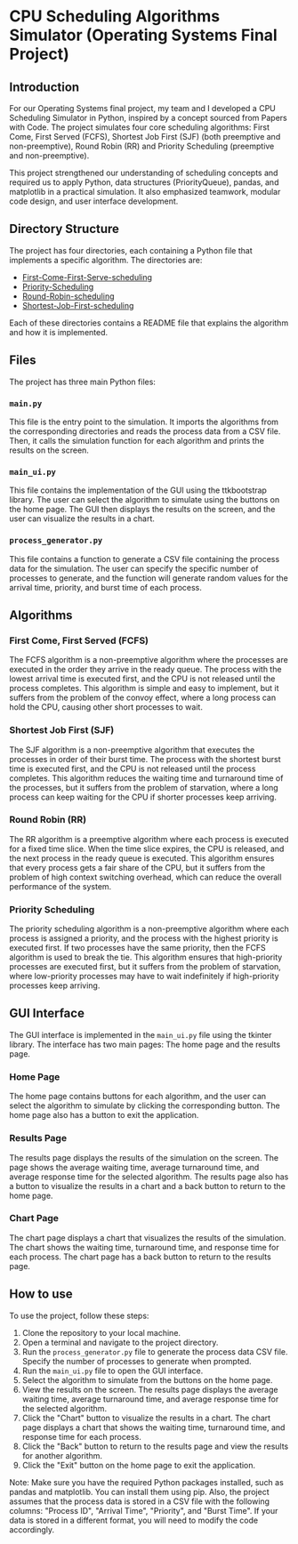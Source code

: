 # CPU Scheduling Algorithms Simulator (Operating Systems Final Project)
## Introduction

For our Operating Systems final project, my team and I developed a CPU Scheduling Simulator in Python, inspired by a concept sourced from Papers with Code. The project simulates four core scheduling algorithms:
First Come, First Served (FCFS),
Shortest Job First (SJF) (both preemptive and non-preemptive),
Round Robin (RR) and
Priority Scheduling (preemptive and non-preemptive).

This project strengthened our understanding of scheduling concepts and required us to apply Python, data structures (PriorityQueue), pandas, and matplotlib in a practical simulation. It also emphasized teamwork, modular code design, and user interface development.
## Directory Structure

The project has four directories, each containing a Python file that implements a specific algorithm. The directories
are:

- [First-Come-First-Serve-scheduling](https://github.com/MojTabaa4/os-scheduling-algorithms/tree/main/First-Come-First-Serve-scheduling)
- [Priority-Scheduling](https://github.com/MojTabaa4/os-scheduling-algorithms/tree/main/Priority-Scheduling)
- [Round-Robin-scheduling](https://github.com/MojTabaa4/os-scheduling-algorithms/tree/main/Round-Robin-scheduling)
- [Shortest-Job-First-scheduling](https://github.com/MojTabaa4/os-scheduling-algorithms/tree/main/Shortest-Job-First-scheduling)

Each of these directories contains a README file that explains the algorithm and how it is implemented.

## Files

The project has three main Python files:

### `main.py`

This file is the entry point to the simulation. It imports the algorithms from the corresponding directories and reads
the process data from a CSV file. Then, it calls the simulation function for each algorithm and prints the results on
the screen.

### `main_ui.py`

This file contains the implementation of the GUI using the ttkbootstrap library. The user can select the algorithm
to simulate using the buttons on the home page. The GUI then displays the results on the screen, and the user can
visualize the results in a chart.

### `process_generator.py`

This file contains a function to generate a CSV file containing the process data for the simulation. The user can specify
the specific number of processes to generate, and the function will generate random values for the arrival time, priority, and
burst time of each process.

## Algorithms

### First Come, First Served (FCFS)

The FCFS algorithm is a non-preemptive algorithm where the processes are executed in the order they arrive in the ready
queue. The process with the lowest arrival time is executed first, and the CPU is not released until the process
completes. This algorithm is simple and easy to implement, but it suffers from the problem of the convoy effect, where a
long process can hold the CPU, causing other short processes to wait.

### Shortest Job First (SJF)

The SJF algorithm is a non-preemptive algorithm that executes the processes in order of their burst time. The
process with the shortest burst time is executed first, and the CPU is not released until the process completes. This
algorithm reduces the waiting time and turnaround time of the processes, but it suffers from the problem of starvation,
where a long process can keep waiting for the CPU if shorter processes keep arriving.

### Round Robin (RR)

The RR algorithm is a preemptive algorithm where each process is executed for a fixed time slice. When the time slice
expires, the CPU is released, and the next process in the ready queue is executed. This algorithm ensures that every
process gets a fair share of the CPU, but it suffers from the problem of high context switching overhead, which can
reduce the overall performance of the system.

### Priority Scheduling

The priority scheduling algorithm is a non-preemptive algorithm where each process is assigned a priority, and the
process with the highest priority is executed first. If two processes have the same priority, then the FCFS algorithm is
used to break the tie. This algorithm ensures that high-priority processes are executed first, but it suffers from the
problem of starvation, where low-priority processes may have to wait indefinitely if high-priority processes keep
arriving.

## GUI Interface

The GUI interface is implemented in the `main_ui.py` file using the tkinter library. The interface has two main pages:
The home page and the results page.

### Home Page

The home page contains buttons for each algorithm, and the user can select the algorithm to simulate by clicking the
corresponding button. The home page also has a button to exit the application.

### Results Page

The results page displays the results of the simulation on the screen. The page shows the average waiting time, average
turnaround time, and average response time for the selected algorithm. The results page also has a button to visualize
the results in a chart and a back button to return to the home page.

### Chart Page

The chart page displays a chart that visualizes the results of the simulation. The chart shows the waiting time,
turnaround time, and response time for each process. The chart page has a back button to return to the results page.

## How to use

To use the project, follow these steps:

1. Clone the repository to your local machine.
2. Open a terminal and navigate to the project directory.
3. Run the `process_generator.py` file to generate the process data CSV file. Specify the number of processes to
   generate when prompted.
4. Run the `main_ui.py` file to open the GUI interface.
5. Select the algorithm to simulate from the buttons on the home page.
6. View the results on the screen. The results page displays the average waiting time, average turnaround time, and
   average response time for the selected algorithm.
7. Click the "Chart" button to visualize the results in a chart. The chart page displays a chart that shows the waiting
   time, turnaround time, and response time for each process.
8. Click the "Back" button to return to the results page and view the results for another algorithm.
9. Click the "Exit" button on the home page to exit the application.

Note: Make sure you have the required Python packages installed, such as pandas and matplotlib. You can install them
using pip. Also, the project assumes that the process data is stored in a CSV file with the following columns: "Process
ID", "Arrival Time", "Priority", and "Burst Time". If your data is stored in a different format, you will need to modify
the code accordingly.
